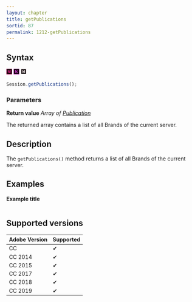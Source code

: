 ```yaml
---
layout: chapter
title: getPublications
sortid: 87
permalink: 1212-getPublications
---
```

## Syntax

![](../../images/indesign.png "InDesign") ![](../../images/incopy.png "InCopy") ![](../../images/indesignserver.png "InDesign Server")
```javascript
Session.getPublications();
```

### Parameters

**Return value** *Array of [Publication](../../EntPublication/index.md)*

The returned array contains a list of all Brands of the current server.

## Description

The `getPublications()` method returns a list of all Brands of the current server.

## Examples

**Example title**

```javascript

```

## Supported versions

| Adobe Version | Supported |
|---------------|---------|
| CC            | ✔       |
| CC 2014       | ✔       |
| CC 2015       | ✔       |
| CC 2017       | ✔       |
| CC 2018       | ✔       |
| CC 2019       | ✔       |